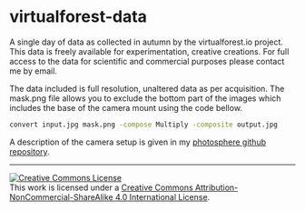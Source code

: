 # virtualforest-data

A single day of data as collected in autumn by the virtualforest.io project. This data is freely available for experimentation, creative creations. For full access to the data for scientific and commercial purposes please contact me by email.

The data included is full resolution, unaltered data as per acquisition. The mask.png file allows you to exclude the bottom part of the images which includes the base of the camera mount using the code bellow.

```bash
convert input.jpg mask.png -compose Multiply -composite output.jpg

```

A description of the camera setup is given in my [photosphere github repository](https://khufkens.github.io/photosphere).

----

<a rel="license" href="http://creativecommons.org/licenses/by-nc-sa/4.0/"><img alt="Creative Commons License" style="border-width:0" src="https://i.creativecommons.org/l/by-nc-sa/4.0/88x31.png" /></a><br />This work is licensed under a <a rel="license" href="http://creativecommons.org/licenses/by-nc-sa/4.0/">Creative Commons Attribution-NonCommercial-ShareAlike 4.0 International License</a>.